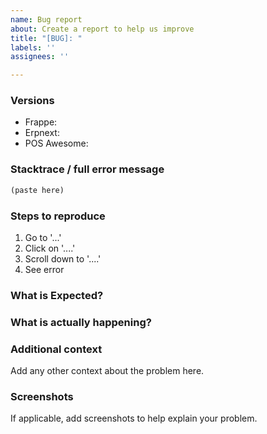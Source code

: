 ```yaml
---
name: Bug report
about: Create a report to help us improve
title: "[BUG]: "
labels: ''
assignees: ''

---
```


<!--  Thanks for your time to make POS Awesome better with your feedback 👍

**IMPORTANT** Before reporting a bug:

A properly detailed bug report can save a LOT of time and help fixing issues as soon as possible.
-->

### Versions

- Frappe: <!-- ex: V12.13.0 -->
- Erpnext: <!-- ex: V13.14.0 -->
- POS Awesome: <!-- ex: V01.0.2 -->

### Stacktrace / full error message

```javascript
(paste here)
```

### Steps to reproduce

1. Go to '...'
2. Click on '....'
3. Scroll down to '....'
4. See error

### What is Expected?


### What is actually happening?


### Additional context
Add any other context about the problem here.


### Screenshots
If applicable, add screenshots to help explain your problem.
